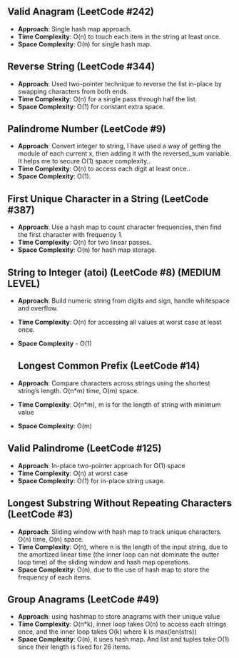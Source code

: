 ## Valid Anagram (LeetCode #242)
- **Approach**: Single hash map approach.
- **Time Complexity**: O(n) to touch each item in the string at least once.
- **Space Complexity**: O(n) for single hash map.


## Reverse String (LeetCode #344)
- **Approach**: Used two-pointer technique to reverse the list in-place by swapping characters from both ends.
- **Time Complexity**: O(n) for a single pass through half the list.
- **Space Complexity**: O(1) for constant extra space.


## Palindrome Number (LeetCode #9)
- **Approach**: Convert integer to string, I have used a way of getting the module of each current x, then adding it with the reversed_sum variable. It helps me to secure O(1) space complexity..
- **Time Complexity**: O(n) to access each digit at least once..
- **Space Complexity**: O(1).

## First Unique Character in a String (LeetCode #387)
- **Approach**: Use a hash map to count character frequencies, then find the first character with frequency 1.
- **Time Complexity**: O(n) for two linear passes.
- **Space Complexity**: O(n) for hash map storage.


## String to Integer (atoi) (LeetCode #8) (MEDIUM LEVEL)
- **Approach**: Build numeric string from digits and sign, handle whitespace and overflow.
- **Time Complexity**: O(n) for accessing all values at worst case at least once.
- **Space Complexity** - O(1)

  ## Longest Common Prefix (LeetCode #14)
- **Approach**: Compare characters across strings using the shortest string’s length. O(n*m) time, O(m) space.
- **Time Complexity**: O(n*m), m is for the length of string with minimum value
- **Space Complexity**: O(m) 


## Valid Palindrome (LeetCode #125)
- **Approach**: In-place two-pointer approach for O(1) space
- **Time Complexity**: O(n) at worst case
- **Space Complexity**: O(1) for in-place string usage.


## Longest Substring Without Repeating Characters (LeetCode #3)
- **Approach**: Sliding window with hash map to track unique characters. O(n) time, O(n) space.
- **Time Complexity**: O(n), where n is the length of the input string, due to the amortized linear time (the inner loop can not dominate the outter loop time) of the sliding window and hash map operations.
- **Space Complexity**: O(n), due to the use of hash map to store the frequency of each items.


## Group Anagrams (LeetCode #49)
- **Approach**: using hashmap to store anagrams with their unique value
- **Time Complexity**: O(n*k), inner loop takes O(n) to access each strings once, and the inner loop takes O(k) where k is max(len(strs))
- **Space Complexity**: O(n), it uses hash map. And list and tuples take O(1) since their length is fixed for 26 items.








